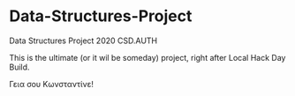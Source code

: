 # Data-Structures-Project
Data Structures Project 2020 CSD.AUTH

This is the ultimate (or it wil be someday) project, right after Local Hack Day Build.

Γεια σου Κωνσταντίνε!
